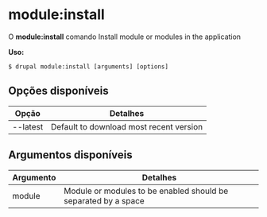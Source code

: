 # module:install
O **module:install** comando Install module or modules in the application

**Uso:**
```
$ drupal module:install [arguments] [options] 
```

## Opções disponíveis
Opção | Detalhes
-------|-------------
--latest | Default to download most recent version

## Argumentos disponíveis
Argumento | Detalhes
---------|-------------
module | Module or modules to be enabled should be separated by a space
